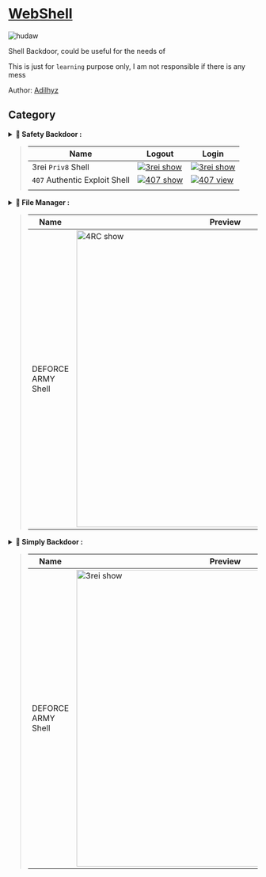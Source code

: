 # [WebShell](https://adilhyz.github.io/WebShell)

![hudaw](https://adilhyz.github.io/WebShell/screenshot.png)


Shell Backdoor, could be useful for the needs of

This is just for ```learning``` purpose only, I am not responsible if there is any mess

Author: [Adilhyz](https://adilhyz.github.io)

## **Category**

<details>
<summary><b>🔐 Safety Backdoor :</b></summary>

</details>


> |Name|Logout|Login|
> |----|-----|-----|
> |3rei ```Priv8``` Shell|[![3rei show](https://adilhyz.github.io/WebShell/preview/3rei_show.webp)](https://adilhyz.github.io/WebShell/PHP/3rei.php)|[![3rei show](https://adilhyz.github.io/WebShell/preview/3rei_view.webp)](https://adilhyz.github.io/WebShell/PHP/3rei.php)|
> | ```407``` Authentic Exploit Shell |[![407 show](https://adilhyz.github.io/WebShell/preview/407_show.webp)](https://adilhyz.github.io/WebShell/PHP/407.php)|[![407 view](https://adilhyz.github.io/WebShell/preview/407_view.webp)](https://adilhyz.github.io/WebShell/PHP/407.php)|
> |    |     |     |


<!-- > |---|---|---|
> |   |  Mass Deface    | ✅   |
> |   |  Cpanel Crack  | ✅ |
> |PHP / ZIP|Bypassed | ❌ | -->

<details>
<summary><b>📁 File Manager :</b></summary>

</details>


> |Name|Preview|
> |---|---|
> |DEFORCE ARMY Shell|<img src="https://adilhyz.github.io/WebShell/preview/4RC_show.webp" alt="4RC show" align="center" width="600px">|


<details>
<summary><b>🌸 Simply Backdoor :</b></summary>

</details>


> |Name|Preview|
> |---|---|
> |DEFORCE ARMY Shell|<img src="https://adilhyz.github.io/WebShell/preview/ad_view.webp" alt="3rei show" align="center" width="600px">|
